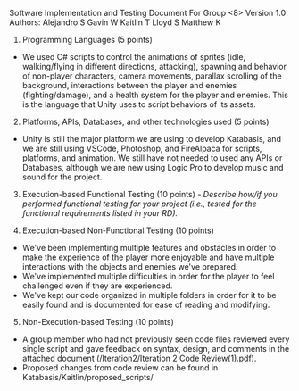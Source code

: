 Software Implementation and Testing 
Document 
For
Group <8>
Version 1.0
Authors: 
Alejandro S
Gavin W
Kaitlin T
Lloyd S
Matthew K
1. Programming Languages (5 points)
- We used C# scripts to control the animations of sprites (idle, walking/flying in different directions, attacking), spawning and behavior of non-player characters, camera movements, parallax scrolling of the background, interactions between the player and enemies (fighting/damage), and a health system for the player and enemies. This is the language that Unity uses to script behaviors of its assets.

2. Platforms, APIs, Databases, and other technologies used (5 points)
- Unity is still the major platform we are using to develop Katabasis, and we are still using VSCode, Photoshop, and FireAlpaca for scripts, platforms, and animation. We still have not needed to used any APIs or Databases, although we are new using Logic Pro to develop music and sound for the project.
 
3. Execution-based Functional Testing (10 points)
*- Describe how/if you performed functional testing for your project (i.e., tested for the functional requirements listed in your RD).*

4. Execution-based Non-Functional Testing (10 points)
- We've been implementing multiple features and obstacles in order to make the experience of the player more enjoyable and have multiple interactions with the objects and enemies we've prepared.
- We've implemented multiple difficulties in order for the player to feel challenged even if they are experienced.
- We've kept our code organized in multiple folders in order for it to be easily found and is documented for ease of reading and modifying.

5. Non-Execution-based Testing (10 points)
- A group member who had not previously seen code files reviewed every single script and gave feedback on syntax, design, and comments in the attached document (/Iteration2/Iteration 2 Code Review(1).pdf).
- Proposed changes from code review can be found in Katabasis/Kaitlin/proposed_scripts/
